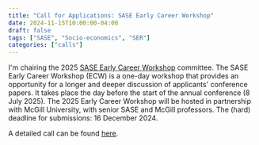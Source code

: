 ```yaml
---
title: "Call for Applications: SASE Early Career Workshop"
date: 2024-11-15T10:00:00-04:00
draft: false
tags: ["SASE", "Socio-economics", "SER"]
categories: ["calls"]
---
```


I'm chairing the 2025 [SASE Early Career Workshop](https://sase.org/event/2025-montreal/#2025-sase-early-career-workshop) committee. The SASE Early Career Workshop (ECW) is a one-day workshop that provides an opportunity for a longer and deeper discussion of applicants' conference papers. It takes place the day before the start of the annual conference (8 July 2025). The 2025 Early Career Workshop will be hosted in partnership with McGill University, with senior SASE and McGill professors. The (hard) deadline for submissions: 16 December 2024.

A detailed call can be found [here](/2025_cfa_sase_ecw.pdf).